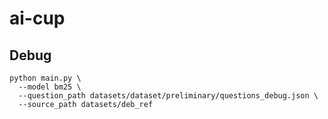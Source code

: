 # ai-cup
## Debug
```shell
python main.py \
  --model bm25 \
  --question_path datasets/dataset/preliminary/questions_debug.json \
  --source_path datasets/deb_ref
```